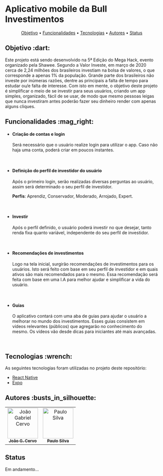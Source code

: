 # Aplicativo mobile da Bull Investimentos

<p align="center">
 <a href="#objetivo">Objetivo</a> •
 <a href="#funcionalidades">Funcionalidades</a> •
 <a href="#tecnologias">Tecnologias</a> • 
 <a href="#autores">Autores</a> •
 <a href="#status">Status</a> 
</p>

<h2 id="objetivo">Objetivo  :dart:</h2>
Este projeto está sendo desenvolvido na 5ª Edição do Mega Hack, evento organizado pela Shawee. Segundo a Valor Investe, em março de 2020 cerca de 2,24 milhões dos brasileiros investiam na bolsa de valores, o que corresponde a apenas 1% da população. Grande parte dos brasileiros não investe por inúmeras razões, dentre as principais a falta de tempo para estudar ou/e falta de interesse. Com isto em mente, o objetivo deste projeto é simplificar o meio de se investir para seus usuários, criando um app simples, organizado, fácil de se usar, de modo que mesmo pessoas leigas que nunca investiram antes poderão fazer seu dinheiro render com apenas alguns cliques.

<h2 id="funcionalidades">Funcionalidades  :mag_right:</h2>
<ul>
 
 <li>
  <h4>Criação de contas e login</h4>
  <p>Será necessário que o usuário realize login para utilizar o app. Caso não haja uma conta, poderá criar em poucos instantes. </p> <br />
 </li>
 
 <li>
  <h4>Definição do perfil de investidor do usuário</h4>
  <p>Após o primeiro login, serão realizadas diversas perguntas ao usuário, assim será determinado o seu perfil de investidor. </p>
  <p><b>Perfis</b>: Aprendiz, Conservador, Moderado, Arrojado, Expert.</p> <br />
 </li> 
 
<li>
  <h4>Investir</h4>
  <p>Após o perfil definido, o usuário poderá investir no que desejar, tanto renda fixa quanto variável, independente do seu perfil de investidor.</p> <br />
 </li>
 
<li>
  <h4>Recomendações de investimentos</h4>
  <p>Logo na tela inicial, surgirão recomendações de investimentos para os usuários. Isto será feito com base em seu perfil de investidor e em quais ativos são mais recomendados para o mesmo. Essa recomendação será feita com base em uma I.A para melhor ajudar e simplificar a vida do usuário.</p> <br />
</li>

<li>
  <h4>Guias</h4>
  <p>O aplicativo contará com uma aba de guias para ajudar o usuário a melhorar no mundo dos investimentos. Esses guias consistem em vídeos relevantes (públicos) que agregarão no conhecimento do mesmo. Os vídeos vão desde dicas para iniciantes até mais avançadas. </p> <br />
</li>

</ul>

<h2 id="tecnologias">Tecnologias  :wrench:</h2>

As seguintes tecnologias foram utilizadas no projeto deste repositório:

- [React Native](https://reactnative.dev/)
- [Expo](https://expo.io/)

<h2 id="autores">Autores  :busts_in_silhouette: </h2>

<!-- ALL-CONTRIBUTORS-LIST:START - Do not remove or modify this section -->
<!-- prettier-ignore-start -->
<!-- markdownlint-disable -->
<table>
  <tr>
    <td align="center"><a href="https://github.com/Gabriel-Cervo"><img src="https://avatars3.githubusercontent.com/u/56052678?s=460&u=92c7b9e7ebac7c4a7caee2cd2b67165b460678dd&v=4" width="100px;" alt="João Gabriel Cervo"/><br /><sub><b>João G. Cervo</b></sub></a></td>
    <td align="center"><a href="https://github.com/paulodevsilva"><img src="https://avatars0.githubusercontent.com/u/52604868?s=400&u=5cb938fc8ccc3b54aae7ed059cc8b3f85151d159&v=44" width="100px;" alt="Paulo Silva"/><br /><sub><b>Paulo Silva</b></sub></a></td>
  </tr>
</table>

<!-- markdownlint-enable -->
<!-- prettier-ignore-end -->
<!-- ALL-CONTRIBUTORS-LIST:END -->

<h2 id="status">Status</h2>
<p>Em andamento...</p>
